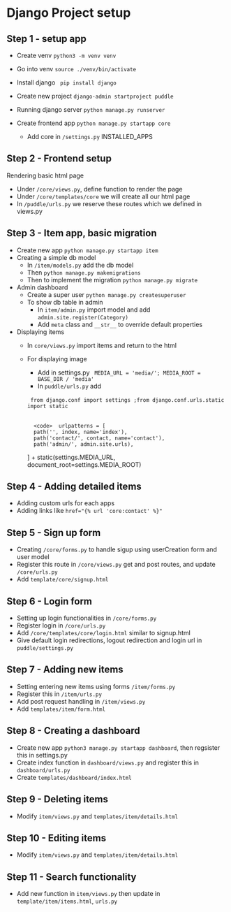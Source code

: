 # Django Project setup

## Step 1 - setup app
- Create venv
```python3 -m venv venv```
- Go into venv 
```source ./venv/bin/activate```
- Install django
``` pip install django```

- Create new project
```django-admin startproject puddle```

- Running django server 
```python manage.py runserver```

- Create frontend app
```python manage.py startapp core```
    - Add core in ```/settings.py``` INSTALLED_APPS

## Step 2 - Frontend setup
Rendering basic html page
* Under ```/core/views.py```, define function to render the page
* Under ```/core/templates/core``` we will create all our html page
* In ```/puddle/urls.py``` we reserve these routes which we defined in views.py

## Step 3 - Item app, basic migration
* Create new app ```python manage.py startapp item```
* Creating a simple db model
    * In ```/item/models.py``` add the db model
    * Then ```python manage.py makemigrations```
    * Then to implement the migration ```python manage.py migrate```
* Admin dashboard 
    * Create a super user ```python manage.py createsuperuser```
    * To show db table in admin 
        * In ```item/admin.py``` import model and add ```admin.site.register(Category)```
        * Add ```meta``` class and ```__str__``` to override default properties
* Displaying items
    * In ```core/views.py``` import items and return to the html
    * For displaying image
        * Add in settings.py ``` MEDIA_URL = 'media/';
                MEDIA_ROOT = BASE_DIR / 'media'``` 
        * In ```puddle/urls.py``` add 
        <br>
       <code> from django.conf import settings ;from django.conf.urls.static import static </code>
       <br>
       <br>

            <code>  urlpatterns = [
            path('', index, name='index'),
            path('contact/', contact, name='contact'),
            path('admin/', admin.site.urls),
        ] + static(settings.MEDIA_URL, document_root=settings.MEDIA_ROOT) </code>

## Step 4 - Adding detailed items
* Adding custom urls for each apps
* Adding links like ```href="{% url 'core:contact' %}"```

## Step 5 - Sign up form
* Creating ```/core/forms.py``` to handle sigup using userCreation form and user model
* Register this route in ```/core/views.py``` get and post routes, and update ```/core/urls.py```
* Add ```template/core/signup.html```

## Step 6 - Login form
* Setting up login functionalities in ```/core/forms.py```
* Register login in ```/core/urls.py```
* Add ```/core/templates/core/login.html``` similar to signup.html
* Give default login redirections, logout redirection and login url in ```puddle/settings.py``` 

## Step 7 - Adding new items
* Setting entering new items using forms ```/item/forms.py```
* Register this in ```/item/urls.py```
* Add post request handling in ```/item/views.py```
* Add ```templates/item/form.html```     

## Step 8 - Creating a dashboard
* Create new app ```python3 manage.py startapp dashboard```, then regsister this in settings.py
* Create index function in ```dashboard/views.py``` and register this in ```dashboard/urls.py```
* Create ```templates/dashboard/index.html``` 

## Step 9 - Deleting items
* Modify ```item/views.py``` and ```templates/item/details.html```

## Step 10 - Editing items
* Modify ```item/views.py``` and ```templates/item/details.html```

## Step 11 - Search functionality
* Add new function in ```item/views.py``` then update in ```template/item/items.html```, ```urls.py```
